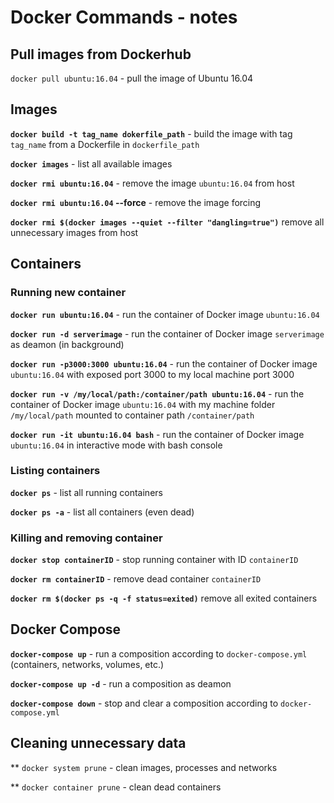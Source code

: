 # Docker Commands - notes
## Pull images from Dockerhub
`docker pull ubuntu:16.04` - pull the image of Ubuntu 16.04 

## Images
**`docker build -t tag_name dokerfile_path`** - build the image with tag `tag_name` from a Dockerfile in `dockerfile_path`

**`docker images`** - list all available images

**`docker rmi ubuntu:16.04`** - remove the image `ubuntu:16.04` from host

**`docker rmi ubuntu:16.04` --force** - remove the image forcing

**`docker rmi $(docker images --quiet --filter "dangling=true")`** remove all unnecessary images from host

## Containers
### Running new container
**`docker run ubuntu:16.04`** - run the container of Docker image `ubuntu:16.04`

**`docker run -d serverimage`** - run the container of Docker image `serverimage` as deamon (in background)

**`docker run -p3000:3000 ubuntu:16.04`** - run the container of Docker image `ubuntu:16.04` with exposed port 3000 to my local machine port 3000

**`docker run -v /my/local/path:/container/path ubuntu:16.04`** - run the container of Docker image `ubuntu:16.04` with my machine folder `/my/local/path` mounted to container path `/container/path`

**`docker run -it ubuntu:16.04 bash`** - run the container of Docker image `ubuntu:16.04` in interactive mode with bash console

### Listing containers
**`docker ps`** - list all running containers

**`docker ps -a`** - list all containers (even dead)

### Killing and removing container
**`docker stop containerID`** - stop running container with ID `containerID`

**`docker rm containerID`** - remove dead container `containerID`

**`docker rm $(docker ps -q -f status=exited)`** remove all exited containers

## Docker Compose
**`docker-compose up`** - run a composition according to `docker-compose.yml` (containers, networks, volumes, etc.)

**`docker-compose up -d`** - run a composition as deamon

**`docker-compose down`** - stop and clear a composition according to `docker-compose.yml`

## Cleaning unnecessary data
** `docker system prune` - clean images, processes and networks

** `docker container prune` - clean dead containers

